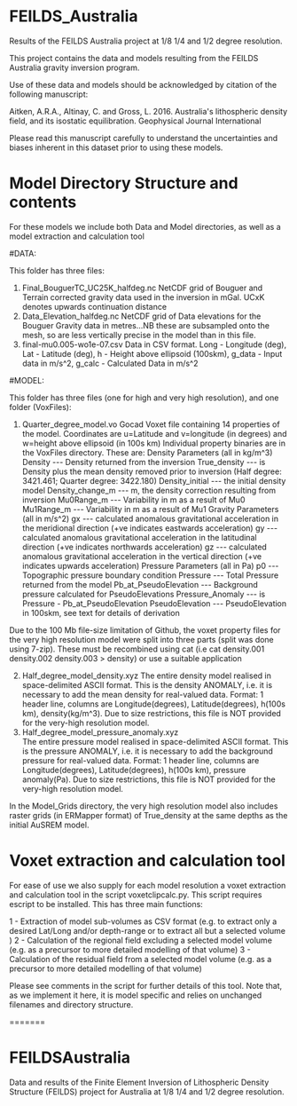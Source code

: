 # FEILDS_Australia
Results of the FEILDS Australia project at 1/8 1/4 and 1/2 degree resolution.

This project contains the data and models resulting from the FEILDS Australia gravity inversion program.

Use of these data and models should be acknowledged by citation of the following manuscript:

Aitken, A.R.A., Altinay, C. and Gross, L. 2016. Australia's lithospheric density field, and its isostatic equilibration. Geophysical Journal International

Please read this manuscript carefully to understand the uncertainties and biases inherent in this dataset prior to using these models.

# Model Directory Structure and contents

For these models we include both Data and Model directories, as well as a model extraction and calculation tool

#DATA:

This folder has three files:

1) Final_BouguerTC_UC25K_halfdeg.nc 
	NetCDF grid of Bouguer and Terrain corrected gravity data used in the inversion in mGal. UCxK denotes upwards continuation distance
2) Data_Elevation_halfdeg.nc 
	NetCDF grid of Data elevations for the Bouguer Gravity data in metres...NB these are subsampled onto the mesh, so are less vertically precise in the model than in this file. 
3) final-mu0.005-wo1e-07.csv 
	Data in CSV format.  Long - Longitude (deg), Lat - Latitude (deg), h - Height above ellipsoid (100skm), g_data - Input data in m/s^2, g_calc - Calculated Data in m/s^2
	
#MODEL:

This folder has three files (one for high and very high resolution), and one folder (VoxFiles):

1) Quarter_degree_model.vo
	Gocad Voxet file containing 14 properties of the model. Coordinates are u=Latitude and v=longitude (in degrees) and w=height above ellipsoid (in 100s km)
	Individual property binaries are in the VoxFiles directory. These are:
	Density Parameters (all in kg/m^3)
		Density --- Density returned from the inversion
		True_density --- is Density plus the mean density removed prior to inversion (Half degree: 3421.461; Quarter degree: 3422.180)
		Density_initial --- the initial density model
		Density_change_m --- m, the density correction resulting from inversion
		Mu0Range_m --- Variability in m as a result of Mu0
		Mu1Range_m --- Variability in m as a result of Mu1
	Gravity Parameters (all in m/s^2)
		gx --- calculated anomalous gravitational acceleration in the meridional direction (+ve indicates eastwards acceleration)
		gy --- calculated anomalous gravitational acceleration in the latitudinal direction (+ve indicates northwards acceleration)
		gz --- calculated anomalous gravitational acceleration in the vertical direction (+ve indicates upwards acceleration)
	Pressure Parameters (all in Pa)	
		p0 --- Topographic pressure boundary condition
		Pressure --- Total Pressure returned from the model
		Pb_at_PseudoElevation --- Background pressure calculated for PseudoElevations
		Pressure_Anomaly --- is Pressure - Pb_at_PseudoElevation
	    PseudoElevation --- PseudoElevation in 100skm, see text for details of derivation
		
Due to the 100 Mb file-size limitation of Github, the voxet property files for the very high resolution model were split into three parts (split was done using 7-zip). These must be recombined using cat (i.e cat density.001 density.002 density.003 > density) or use a suitable application

2) Half_degree_model_density.xyz
	The entire density model realised in space-delimited ASCII format. This is the density ANOMALY, i.e. it is necessary to add the mean density for real-valued data. Format: 1 header line, columns are Longitude(degrees), Latitude(degrees), h(100s km), density(kg/m^3). Due to size restrictions, this file is NOT provided for the very-high resolution model.
3) Half_degree_model_pressure_anomaly.xyz	
	The entire pressure model realised in space-delimited ASCII format. This is the pressure ANOMALY, i.e. it is necessary to add the background pressure for real-valued data. Format: 1 header line, columns are Longitude(degrees), Latitude(degrees), h(100s km), pressure anomaly(Pa). Due to size restrictions, this file is NOT provided for the very-high resolution model.

In the Model_Grids directory, the very high resolution model also includes raster grids (in ERMapper format) of True_density at the same depths as the initial AuSREM model.  

# Voxet extraction and calculation tool

For ease of use we also supply for each model resolution a voxet extraction and calculation tool in the script voxetclipcalc.py. This script requires escript to be installed. This has three main functions:

1 - Extraction of model sub-volumes as CSV format (e.g. to extract only a desired Lat/Long and/or depth-range or to extract all but a selected volume )
2 - Calculation of the regional field excluding a selected model volume (e.g. as a precursor to more detailed modelling of that volume) 
3 - Calculation of the residual field from a selected model volume (e.g. as a precursor to more detailed modelling of that volume)

Please see comments in the script for further details of this tool. Note that, as we implement it here, it is model specific and relies on unchanged filenames and directory structure.

=======
# FEILDSAustralia
Data and results of the Finite Element Inversion of Lithospheric Density Structure (FEILDS) project for Australia at 1/8 1/4 and 1/2 degree resolution.
